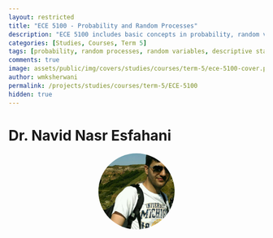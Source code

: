 ```yaml
---
layout: restricted
title: "ECE 5100 - Probability and Random Processes"
description: "ECE 5100 includes basic concepts in probability, random variables, multiple random variables, descriptive statistics, random processes, and selected applications for engineering."
categories: [Studies, Courses, Term 5]
tags: [probability, random processes, random variables, descriptive statistics, engineering applications]
comments: true
image: assets/public/img/covers/studies/courses/term-5/ece-5100-cover.png
author: wmksherwani
permalink: /projects/studies/courses/term-5/ECE-5100
hidden: true
---
```


# Dr. Navid Nasr Esfahani

<html lang="en">
    <div style="display: flex; justify-content: space-around; align-items: center;">
        <div style="text-align: center;">
            <img src="assets/public/img/people/Navid Nasr Esfahani.png" alt="Navid Nasr Esfahani" style="width: 150px; object-fit: cover; border-radius: 50%;">
        </div>
    </div>
</html>

<!-- <html lang="en">
<link href="https://cdnjs.cloudflare.com/ajax/libs/font-awesome/6.0.0-beta3/css/all.min.css" rel="stylesheet">
<div id="star-wrapper" style="margin: 0; display: flex; justify-content: center; align-items: center;">
    <div style="display: flex; justify-content: center; align-items: center; font-size: 50px;">
        <i class="fas fa-star" style="color: gold;"></i>
        <i class="fas fa-star" style="color: gold;"></i>
        <i class="fas fa-star" style="color: gold;"></i>
        <i class="fas fa-star" style="color: gold;"></i>
        <i class="fas fa-star" style="color: gold;"></i>
    </div>
</div>
</html> -->
